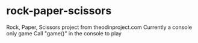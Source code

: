 # rock-paper-scissors
Rock, Paper, Scissors project from theodinproject.com
Currently a console only game
Call "game()" in the console to play
